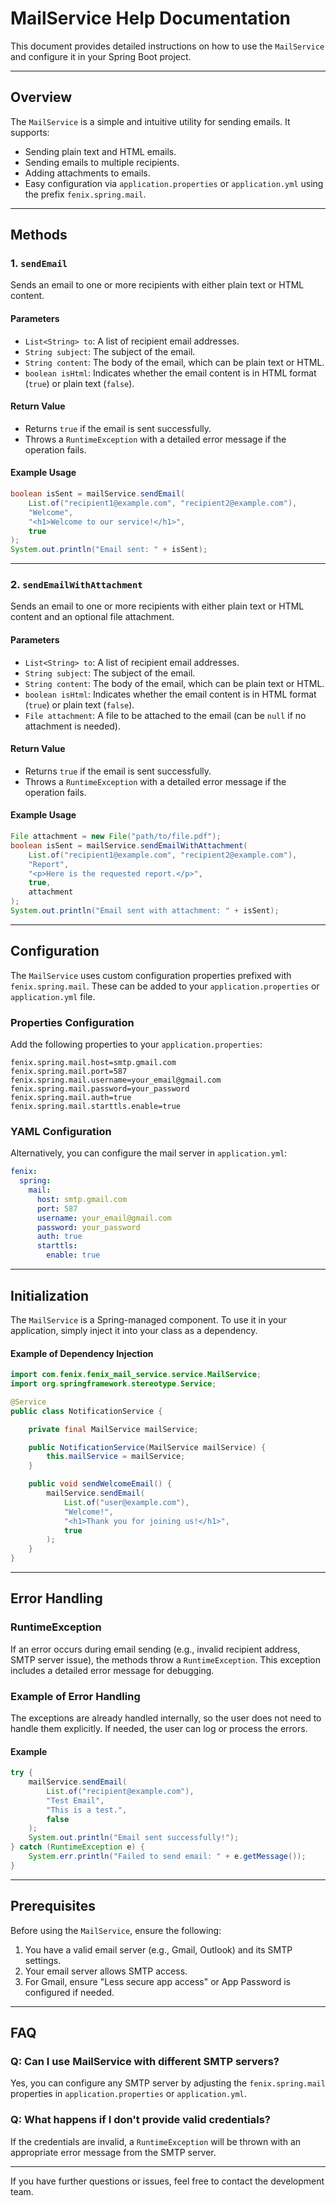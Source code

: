 # **MailService Help Documentation**

This document provides detailed instructions on how to use the `MailService` and configure it in your Spring Boot project.

---

## **Overview**
The `MailService` is a simple and intuitive utility for sending emails. It supports:
- Sending plain text and HTML emails.
- Sending emails to multiple recipients.
- Adding attachments to emails.
- Easy configuration via `application.properties` or `application.yml` using the prefix `fenix.spring.mail`.

---

## **Methods**

### **1. `sendEmail`**
Sends an email to one or more recipients with either plain text or HTML content.

#### **Parameters**
- `List<String> to`: A list of recipient email addresses.
- `String subject`: The subject of the email.
- `String content`: The body of the email, which can be plain text or HTML.
- `boolean isHtml`: Indicates whether the email content is in HTML format (`true`) or plain text (`false`).

#### **Return Value**
- Returns `true` if the email is sent successfully.
- Throws a `RuntimeException` with a detailed error message if the operation fails.

#### **Example Usage**
```java
boolean isSent = mailService.sendEmail(
    List.of("recipient1@example.com", "recipient2@example.com"),
    "Welcome",
    "<h1>Welcome to our service!</h1>",
    true
);
System.out.println("Email sent: " + isSent);
```

---

### **2. `sendEmailWithAttachment`**
Sends an email to one or more recipients with either plain text or HTML content and an optional file attachment.

#### **Parameters**
- `List<String> to`: A list of recipient email addresses.
- `String subject`: The subject of the email.
- `String content`: The body of the email, which can be plain text or HTML.
- `boolean isHtml`: Indicates whether the email content is in HTML format (`true`) or plain text (`false`).
- `File attachment`: A file to be attached to the email (can be `null` if no attachment is needed).

#### **Return Value**
- Returns `true` if the email is sent successfully.
- Throws a `RuntimeException` with a detailed error message if the operation fails.

#### **Example Usage**
```java
File attachment = new File("path/to/file.pdf");
boolean isSent = mailService.sendEmailWithAttachment(
    List.of("recipient1@example.com", "recipient2@example.com"),
    "Report",
    "<p>Here is the requested report.</p>",
    true,
    attachment
);
System.out.println("Email sent with attachment: " + isSent);
```

---

## **Configuration**

The `MailService` uses custom configuration properties prefixed with `fenix.spring.mail`. These can be added to your `application.properties` or `application.yml` file.

### **Properties Configuration**
Add the following properties to your `application.properties`:

```properties
fenix.spring.mail.host=smtp.gmail.com
fenix.spring.mail.port=587
fenix.spring.mail.username=your_email@gmail.com
fenix.spring.mail.password=your_password
fenix.spring.mail.auth=true
fenix.spring.mail.starttls.enable=true
```

### **YAML Configuration**
Alternatively, you can configure the mail server in `application.yml`:

```yaml
fenix:
  spring:
    mail:
      host: smtp.gmail.com
      port: 587
      username: your_email@gmail.com
      password: your_password
      auth: true
      starttls:
        enable: true
```

---

## **Initialization**

The `MailService` is a Spring-managed component. To use it in your application, simply inject it into your class as a dependency.

#### **Example of Dependency Injection**
```java
import com.fenix.fenix_mail_service.service.MailService;
import org.springframework.stereotype.Service;

@Service
public class NotificationService {

    private final MailService mailService;

    public NotificationService(MailService mailService) {
        this.mailService = mailService;
    }

    public void sendWelcomeEmail() {
        mailService.sendEmail(
            List.of("user@example.com"),
            "Welcome!",
            "<h1>Thank you for joining us!</h1>",
            true
        );
    }
}
```

---

## **Error Handling**

### **RuntimeException**
If an error occurs during email sending (e.g., invalid recipient address, SMTP server issue), the methods throw a `RuntimeException`. This exception includes a detailed error message for debugging.

### **Example of Error Handling**
The exceptions are already handled internally, so the user does not need to handle them explicitly. If needed, the user can log or process the errors.

#### **Example**
```java
try {
    mailService.sendEmail(
        List.of("recipient@example.com"),
        "Test Email",
        "This is a test.",
        false
    );
    System.out.println("Email sent successfully!");
} catch (RuntimeException e) {
    System.err.println("Failed to send email: " + e.getMessage());
}
```

---

## **Prerequisites**

Before using the `MailService`, ensure the following:
1. You have a valid email server (e.g., Gmail, Outlook) and its SMTP settings.
2. Your email server allows SMTP access.
3. For Gmail, ensure "Less secure app access" or App Password is configured if needed.

---

## **FAQ**

### **Q: Can I use MailService with different SMTP servers?**
Yes, you can configure any SMTP server by adjusting the `fenix.spring.mail` properties in `application.properties` or `application.yml`.

### **Q: What happens if I don't provide valid credentials?**
If the credentials are invalid, a `RuntimeException` will be thrown with an appropriate error message from the SMTP server.

---

If you have further questions or issues, feel free to contact the development team.

